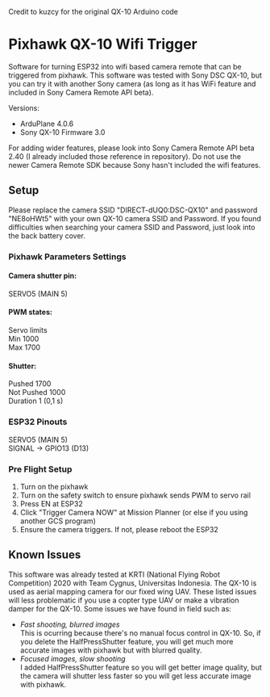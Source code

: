 Credit to kuzcy for the original QX-10 Arduino code  

# Pixhawk QX-10 Wifi Trigger
Software for turning ESP32 into wifi based camera remote that can be triggered from pixhawk. This software was tested with Sony DSC QX-10, but you can try it with another Sony camera (as long as it has WiFi feature and included in Sony Camera Remote API beta).  

Versions:  
* ArduPlane 4.0.6  
* Sony QX-10 Firmware 3.0  

For adding wider features, please look into Sony Camera Remote API beta 2.40 (I already included those reference in repository). Do not use the newer Camera Remote SDK because Sony hasn't included the wifi features.  

## Setup ##  
Please replace the camera SSID "DIRECT-dUQ0:DSC-QX10" and password "NE8oHWt5" with your own QX-10 camera SSID and Password. If you found difficulties when searching your camera SSID and Password, just look into the back battery cover.

### Pixhawk Parameters Settings ###
#### Camera shutter pin: ###  
SERVO5 (MAIN 5)  

#### PWM states: ####  
Servo limits  
Min 1000  
Max 1700  

#### Shutter: ####  
Pushed 1700  
Not Pushed 1000  
Duration 1 (0,1 s)  

### ESP32 Pinouts ###  
SERVO5 (MAIN 5)  
SIGNAL -> GPIO13 (D13)    

### Pre Flight Setup ###
1. Turn on the pixhawk  
2. Turn on the safety switch to ensure pixhawk sends PWM to servo rail  
3. Press EN at ESP32  
4. Click "Trigger Camera NOW" at Mission Planner (or else if you using another GCS program)  
5. Ensure the camera triggers. If not, please reboot the ESP32

## Known Issues ##  
This software was already tested at KRTI (National Flying Robot Competition) 2020 with Team Cygnus, Universitas Indonesia. The QX-10 is used as aerial mapping camera for our fixed wing UAV. These listed issues will less problematic if you use a copter type UAV or make a vibration damper for the QX-10. Some issues we have found in field such as:  
* *Fast shooting, blurred images*  
  This is ocurring because there's no manual focus control in QX-10. So, if you delete the HalfPressShutter feature, you will get much more accurate images with pixhawk but with blurred quality.  
* *Focused images, slow shooting*  
  I added HalfPressShutter feature so you will get better image quality, but the camera will shutter less faster so you will get less accurate image with pixhawk.  
